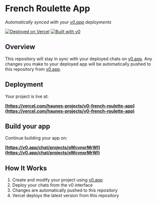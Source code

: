 # French Roulette App

*Automatically synced with your [v0.app](https://v0.app) deployments*

[![Deployed on Vercel](https://img.shields.io/badge/Deployed%20on-Vercel-black?style=for-the-badge&logo=vercel)](https://vercel.com/haunes-projects/v0-french-roulette-app)
[![Built with v0](https://img.shields.io/badge/Built%20with-v0.app-black?style=for-the-badge)](https://v0.app/chat/projects/oWcvnsrMrWl)

## Overview

This repository will stay in sync with your deployed chats on [v0.app](https://v0.app).
Any changes you make to your deployed app will be automatically pushed to this repository from [v0.app](https://v0.app).

## Deployment

Your project is live at:

**[https://vercel.com/haunes-projects/v0-french-roulette-app](https://vercel.com/haunes-projects/v0-french-roulette-app)**

## Build your app

Continue building your app on:

**[https://v0.app/chat/projects/oWcvnsrMrWl](https://v0.app/chat/projects/oWcvnsrMrWl)**

## How It Works

1. Create and modify your project using [v0.app](https://v0.app)
2. Deploy your chats from the v0 interface
3. Changes are automatically pushed to this repository
4. Vercel deploys the latest version from this repository
